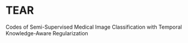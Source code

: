 # TEAR
Codes of Semi-Supervised Medical Image Classification with Temporal Knowledge-Aware Regularization
